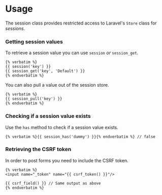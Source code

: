 # Usage

The session class provides restricted access to Laravel's `Store` class for _sessions_.

### Getting session values

To retrieve a session value you can use `session` _or_ `session_get`.

    {% verbatim %}
    {{ session('key') }}
    {{ session_get('key', 'Default') }}
    {% endverbatim %}

You can also pull a value out of the session store.

    {% verbatim %}
    {{ session_pull('key') }}
    {% endverbatim %}

### Checking if a session value exists

Use the `has` method to check if a session value exists.

    {% verbatim %}{{ session_has('dummy') }}{% endverbatim %} // false

### Retrieving the CSRF token

In order to post forms you need to include the CSRF token.

    {% verbatim %}
    <input name="_token" name="{{ csrf_token() }}"/>

    {{ csrf_field() }} // Same output as above
    {% endverbatim %}
